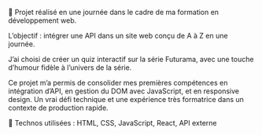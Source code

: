 🎯 Projet réalisé en une journée dans le cadre de ma formation en développement web.

L’objectif : intégrer une API dans un site web conçu de A à Z en une journée.

J’ai choisi de créer un quiz interactif sur la série Futurama, avec une touche d’humour fidèle à l’univers de la série.

Ce projet m’a permis de consolider mes premières compétences en intégration d’API, en gestion du DOM avec JavaScript, et en responsive design. Un vrai défi technique et une expérience très formatrice dans un contexte de production rapide.

🔧 Technos utilisées : HTML, CSS, JavaScript, React, API externe
